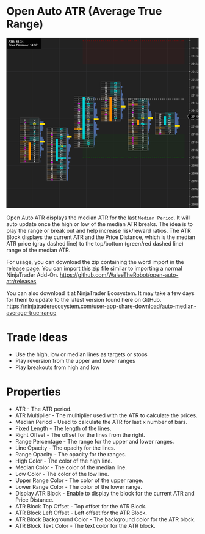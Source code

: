 # Open Auto ATR (Average True Range)

<div style="text-align:center">
    <img src="./screenshot.png" alt="Open Auto ATR">
</div>

Open Auto ATR displays the median ATR for the last `Median Period`. It will auto update once the high or low of the median ATR breaks. The idea is to play the range or break out and help increase risk/reward ratios. The ATR Block displays the current ATR and the Price Distance, which is the median ATR price (gray dashed line) to the top/bottom (green/red dashed line) range of the median ATR.

For usage, you can download the zip containing the word import in the release page. You can import this zip file similar to importing a normal NinjaTrader Add-On. https://github.com/WaleeTheRobot/open-auto-atr/releases

You can also download it at NinjaTrader Ecosystem. It may take a few days for them to update to the latest version found here on GitHub.
https://ninjatraderecosystem.com/user-app-share-download/auto-median-average-true-range

# Trade Ideas

- Use the high, low or median lines as targets or stops
- Play reversion from the upper and lower ranges
- Play breakouts from high and low

# Properties

- ATR - The ATR period.
- ATR Multiplier - The mulltiplier used with the ATR to calculate the prices.
- Median Period - Used to calculate the ATR for last x number of bars.
- Fixed Length - The length of the lines.
- Right Offset - The offset for the lines from the right.
- Range Percentage - The range for the upper and lower ranges.
- Line Opacity - The opacity for the lines.
- Range Opacity - The opacity for the ranges.
- High Color - The color of the high line.
- Median Color - The color of the median line.
- Low Color - The color of the low line.
- Upper Range Color - The color of the upper range.
- Lower Range Color - The color of the lower range.
- Display ATR Block - Enable to display the block for the current ATR and Price Distance.
- ATR Block Top Offset - Top offset for the ATR Block.
- ATR Block Left Offset - Left offset for the ATR Block.
- ATR Block Background Color - The background color for the ATR block.
- ATR Block Text Color - The text color for the ATR block.
